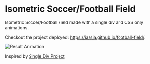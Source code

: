 # Isometric Soccer/Football Field

Isometric Soccer/Football Field made with a single div and CSS only animations.

Checkout the project deployed: https://iassia.github.io/football-field/.

![Result Animation](https://cdn.dribbble.com/users/5132755/screenshots/11017610/media/10dbc0d4231c8721376467740665b040.gif)

Inspired by [Single Div Project](https://a.singlediv.com/)
